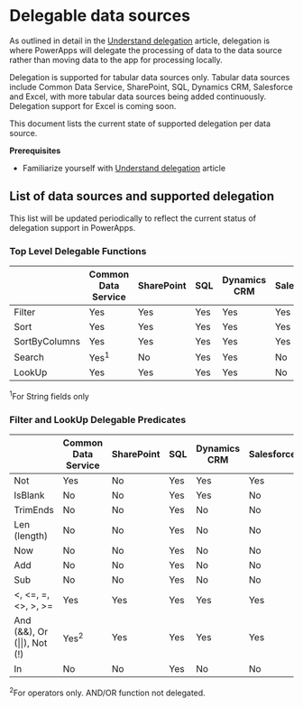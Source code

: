 <properties
    pageTitle="Delegable data sources | Microsoft PowerApps"
    description="List of all supported delegable data sources"
    services=""
    suite="powerapps"
    documentationCenter="na"
    authors="archnair"
    manager="anneta"
    editor=""
    tags=""/>
<tags
    ms.service="powerapps"
    ms.devlang="na"
    ms.topic="article"
    ms.tgt_pltfrm="na"
    ms.workload="na"
    ms.date="10/30/2016"
    ms.author="archanan"/>

# Delegable data sources #
As outlined in detail in the [Understand delegation](delegation-overview.md) article, delegation is where PowerApps will delegate the processing of data to the data source rather than moving data to the app for processing locally.

Delegation is supported for tabular data sources only. Tabular data sources include Common Data Service, SharePoint, SQL, Dynamics CRM, Salesforce and Excel, with more tabular data sources being added continuously. Delegation support for Excel is coming soon.

This document lists the current state of supported delegation per data source.

**Prerequisites**

- Familiarize yourself with [Understand delegation](delegation-overview.md) article

## List of data sources and supported delegation ##
This list will be updated periodically to reflect the current status of delegation support in PowerApps.

### Top Level Delegable Functions ###

|               | Common Data Service              | SharePoint | SQL | Dynamics CRM | Salesforce |
|---------------|----------------------------------|------------|-----|--------------|------------|
| Filter        | Yes                              | Yes        | Yes | Yes          | Yes        |
| Sort          | Yes                              | Yes        | Yes | Yes          | Yes        |
| SortByColumns | Yes                              | Yes        | Yes | Yes          | Yes        |
| Search        | Yes<sup>1</sup>                  | No         | Yes | Yes          | No         |
| LookUp        | Yes                              | Yes        | Yes | Yes          | No         |

<sup>1</sup>For String fields only

### Filter and LookUp Delegable Predicates ###

|                            | Common Data Service                              | SharePoint | SQL | Dynamics CRM | Salesforce |
|----------------------------|--------------------------------------------------|------------|-----|--------------|------------|
| Not                        | Yes                                              | No         | Yes | Yes          | Yes        |
| IsBlank                    | No                                               | No         | Yes | Yes          | No         |
| TrimEnds                   | No                                               | No         | Yes | No           | No         |
| Len (length)               | No                                               | No         | Yes | No           | No         |
| Now                        | No                                               | No         | Yes | No           | No         |
| Add                        | No                                               | No         | Yes | No           | No         |
| Sub                        | No                                               | No         | Yes | No           | No         |
| <, <=, =, <>, >, >=        | Yes                                              | Yes        | Yes | Yes          | Yes        |
| And (&&), Or (&#124;&#124;), Not (!) | Yes<sup>2</sup>                        | Yes        | Yes | Yes          | Yes        |
| In                         | No                                               | No         | Yes | No           | No         |

<sup>2</sup>For operators only. AND/OR function not delegated.
